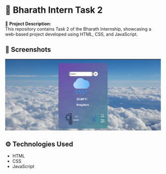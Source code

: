 # 🌟 Bharath Intern Task 2

🚀 **Project Description:**  
This repository contains Task 2 of the Bharath Internship, showcasing a web-based project developed using HTML, CSS, and JavaScript.

## 📸 Screenshots  
![Homepage Screenshot](assets/homepage.png)

## ⚙️ Technologies Used  
- HTML  
- CSS  
- JavaScript


